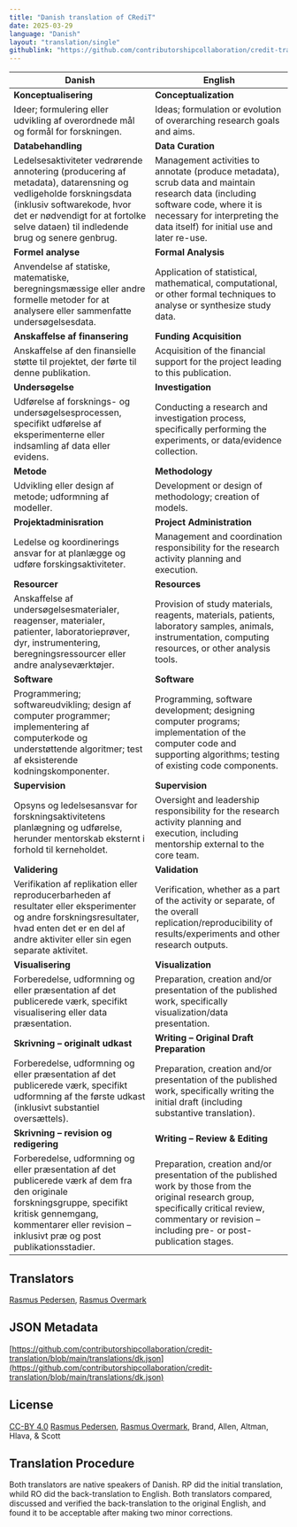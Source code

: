 ```yaml
---
title: "Danish translation of CRediT"
date: 2025-03-29
language: "Danish"
layout: "translation/single"
githublink: "https://github.com/contributorshipcollaboration/credit-translation/blob/main/translations/dk.json"
---
```


| Danish | English |
| --- | --- |
| **Konceptualisering** | **Conceptualization** |
| Ideer; formulering eller udvikling af overordnede mål og formål for forskningen. | Ideas; formulation or evolution of overarching research goals and aims. |
| **Databehandling** | **Data Curation** |
| Ledelsesaktiviteter vedrørende annotering (producering af metadata), datarensning og vedligeholde forskningsdata (inklusiv softwarekode, hvor det er nødvendigt for at fortolke selve dataen) til indledende brug og senere genbrug. | Management activities to annotate (produce metadata), scrub data and maintain research data (including software code, where it is necessary for interpreting the data itself) for initial use and later re-use. |
| **Formel analyse** | **Formal Analysis** |
| Anvendelse af statiske, matematiske, beregningsmæssige eller andre formelle metoder for at analysere eller sammenfatte undersøgelsesdata. | Application of statistical, mathematical, computational, or other formal techniques to analyse or synthesize study data. |
| **Anskaffelse af finansering** | **Funding Acquisition** |
| Anskaffelse af den finansielle støtte til projektet, der førte til denne publikation. | Acquisition of the financial support for the project leading to this publication. |
| **Undersøgelse** | **Investigation** |
| Udførelse af forsknings- og undersøgelsesprocessen, specifikt udførelse af eksperimenterne eller indsamling af data eller evidens. | Conducting a research and investigation process, specifically performing the experiments, or data/evidence collection. |
| **Metode** | **Methodology** |
| Udvikling eller design af metode; udformning af modeller. | Development or design of methodology; creation of models. |
| **Projektadminisration** | **Project Administration** |
| Ledelse og koordinerings ansvar for at planlægge og udføre forskingsaktiviteter. | Management and coordination responsibility for the research activity planning and execution. |
| **Resourcer** | **Resources** |
| Anskaffelse af undersøgelsesmaterialer, reagenser, materialer, patienter, laboratorieprøver, dyr, instrumentering, beregningsressourcer eller andre analyseværktøjer. | Provision of study materials, reagents, materials, patients, laboratory samples, animals, instrumentation, computing resources, or other analysis tools. |
| **Software** | **Software** |
| Programmering; softwareudvikling; design af computer programmer; implementering af computerkode og understøttende algoritmer; test af eksisterende kodningskomponenter. | Programming, software development; designing computer programs; implementation of the computer code and supporting algorithms; testing of existing code components. |
| **Supervision** | **Supervision** |
| Opsyns og ledelsesansvar for forskningsaktivitetens planlægning og udførelse, herunder mentorskab eksternt i forhold til kerneholdet. | Oversight and leadership responsibility for the research activity planning and execution, including mentorship external to the core team. |
| **Validering** | **Validation** |
| Verifikation af replikation eller reproducerbarheden af resultater eller eksperimenter og andre forskningsresultater, hvad enten det er en del af andre aktiviter eller sin egen separate aktivitet. | Verification, whether as a part of the activity or separate, of the overall replication/reproducibility of results/experiments and other research outputs. |
| **Visualisering** | **Visualization** |
| Forberedelse, udformning og eller præsentation af det publicerede værk, specifikt visualisering eller data præsentation. | Preparation, creation and/or presentation of the published work, specifically visualization/data presentation. |
| **Skrivning – originalt udkast** | **Writing – Original Draft Preparation** |
| Forberedelse, udformning og eller præsentation af det publicerede værk, specifikt udformning af the første udkast (inklusivt substantiel oversættels). | Preparation, creation and/or presentation of the published work, specifically writing the initial draft (including substantive translation). |
| **Skrivning – revision og redigering** | **Writing – Review & Editing** |
| Forberedelse, udformning og eller præsentation af det publicerede værk af dem fra den originale forskningsgruppe, specifikt kritisk gennemgang, kommentarer eller revision – inklusivt præ og post publikationsstadier. | Preparation, creation and/or presentation of the published work by those from the original research group, specifically critical review, commentary or revision – including pre- or post-publication stages. |

## Translators

[Rasmus  Pedersen](https://orcid.org/0000-0003-2261-0582), [Rasmus  Overmark](https://orcid.org/tba)

## JSON Metadata

[https://github.com/contributorshipcollaboration/credit-translation/blob/main/translations/dk.json](https://github.com/contributorshipcollaboration/credit-translation/blob/main/translations/dk.json)

## License

[CC-BY 4.0](https://creativecommons.org/licenses/by/4.0/) [Rasmus  Pedersen](https://orcid.org/0000-0003-2261-0582), [Rasmus  Overmark](https://orcid.org/tba), Brand, Allen, Altman, Hlava, & Scott

## Translation Procedure

Both translators are native speakers of Danish. RP did the initial translation, whild RO did the back-translation to English. Both translators compared, discussed and verified the back-translation to the original English, and found it to be acceptable after making two minor corrections.